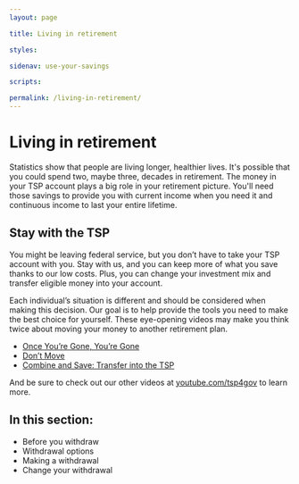 ```yaml
---
layout: page

title: Living in retirement

styles:

sidenav: use-your-savings

scripts:

permalink: /living-in-retirement/
---
```


# Living in retirement

Statistics show that people are living longer, healthier lives. It's possible that you could spend two, maybe three, decades in retirement. The money in your TSP account plays a big role in your retirement picture. You'll need those savings to provide you with current income when you need it and continuous income to last your entire lifetime. 

## Stay with the TSP

You might be leaving federal service, but you don’t have to take your TSP account with you. Stay with us, and you can keep more of what you save thanks to our low costs. Plus, you can change your investment mix and transfer eligible money into your account. 

Each individual’s situation is different and should be considered when making this decision. Our goal is to help provide the tools you need to make the best choice for yourself. These eye-opening videos may make you think twice about moving your money to another retirement plan.

+ [Once You’re Gone, You’re Gone](https://youtu.be/xrH0l-HA58o) 
+ [Don’t Move](https://youtu.be/Tw-Djekceeo)
+ [Combine and Save: Transfer into the TSP](https://youtu.be/tfxC3moUEQ0)

And be sure to check out our other videos at [youtube.com/tsp4gov](youtube.com/tsp4gov) to learn more. 


## In this section:

+ Before you withdraw
+ Withdrawal options
+ Making a withdrawal
+ Change your withdrawal

<!-- CONTENT END -->
